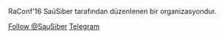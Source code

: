 
<p>
RaConf'16 SaüSiber tarafından düzenlenen bir organizasyondur.
<html>
  <body>
    <div id="fb-root"></div>
    <script>(function(d, s, id) {
    var js, fjs = d.getElementsByTagName(s)[0];
    if (d.getElementById(id)) return;
    js = d.createElement(s); js.id = id;
    js.src = "//connect.facebook.net/tr_TR/sdk.js#xfbml=1&version=v2.8";
    fjs.parentNode.insertBefore(js, fjs);
    }(document, 'script', 'facebook-jssdk'));
    </script>
  </body>
</html> 
<div class="fb-follow" data-href="https://www.facebook.com/sausiber" data-layout="button" data-size="small" data-show-faces="true"></div>
<a href="https://twitter.com/SauSiber" class="twitter-follow-button" data-show-count="false">Follow @SauSiber</a>
<script async src="//platform.twitter.com/widgets.js" charset="utf-8"></script>
<a href="https://telegram.me/sausiber">Telegram</a>
<p>
